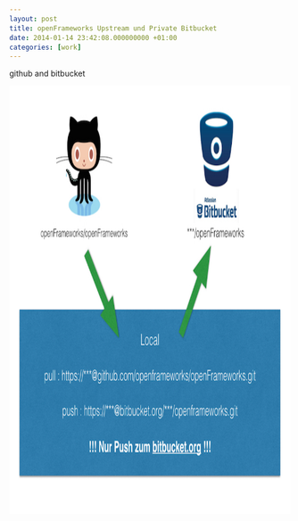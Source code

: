```yaml
---
layout: post
title: openFrameworks Upstream und Private Bitbucket
date: 2014-01-14 23:42:08.000000000 +01:00
categories: [work]
---
```

github and bitbucket


<p><img src="/assets/githubUndBitBucket.001.jpg" alt="githubUndBitBucket.001" width="1024" height="768" class="alignnone size-full wp-image-4326" /></p>
